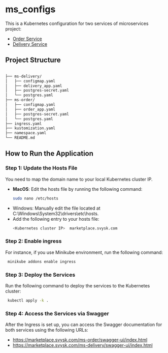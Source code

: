 # ms_configs

This is a Kubernetes configuration for two services of microservices project:
* [Order Service](https://github.com/SvetlanaVys/ms_order)
* [Delivery Service](https://github.com/SvetlanaVys/ms_delivery)

## Project Structure

```bash

├── ms-delivery/
│   ├── configmap.yaml
│   ├── delivery_app.yaml
│   ├── postgres-secret.yaml
│   └── postgres.yaml
├── ms-order/
│   ├── configmap.yaml
│   ├── order_app.yaml
│   ├── postgres-secret.yaml
│   └── postgres.yaml
├── ingress.yaml
├── kustomization.yaml
├── namespace.yaml
└── README.md
```

## How to Run the Application
### Step 1: Update the Hosts File
You need to map the domain name to your local Kubernetes cluster IP.
 - **MacOS**: Edit the hosts file by running the following command:
    ```bash
    sudo nano /etc/hosts
    ```
 - Windows: Manually edit the file located at C:\Windows\System32\drivers\etc\hosts.
 - Add the following entry to your hosts file:
    ```bash
   <Kubernetes cluster IP>  marketplace.svysk.com
    ```

### Step 2: Enable ingress

For instance, if you use Minikube environment, run the following command:

```bash
 minikube addons enable ingress
```
   
### Step 3: Deploy the Services

Run the following command to deploy the services to the 
Kubernetes cluster:
```bash
 kubectl apply -k .
```

### Step 4: Access the Services via Swagger
After the Ingress is set up, you can access the Swagger documentation for both services using the following URLs:
   - https://marketplace.svysk.com/ms-order/swagger-ui/index.html
   - https://marketplace.svysk.com/ms-delivery/swagger-ui/index.html
